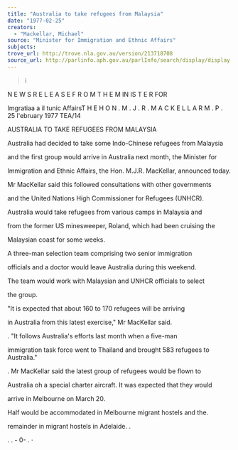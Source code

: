 ```yaml
---
title: "Australia to take refugees from Malaysia"
date: "1977-02-25"
creators:
  - "Mackellar, Michael"
source: "Minister for Immigration and Ethnic Affairs"
subjects:
trove_url: http://trove.nla.gov.au/version/213718708
source_url: http://parlinfo.aph.gov.au/parlInfo/search/display/display.w3p;query=Id%3A%22media/pressrel/HPR08003141%22
---
```


 > i

 N E W S  R E L E A S E  F R O M  T H E  M IN IS T E R  FOR 

 Imgratiaa a il tunic AffairsT H E  H O N . M . J . R .  M A C K E L L A R M . P . 25 l'ebruary 1977 TEA/14

 AUSTRALIA TO TAKE REFUGEES FROM MALAYSIA

 Australia had decided to take some Indo-Chinese refugees from Malaysia 

 and the first group would arrive in Australia next month, the Minister for 

 Immigration and Ethnic Affairs, the Hon. M.J.R. MacKellar, announced today.

 Mr MacKellar said this followed consultations with other governments 

 and the United Nations High Commissioner for Refugees (UNHCR).

 Australia would take refugees from various camps in Malaysia and 

 from the former US minesweeper, Roland, which had been cruising the 

 Malaysian coast for some weeks.

 A three-man selection team comprising two senior immigration 

 officials and a doctor would leave Australia during this weekend.

 The team would work with Malaysian and UNHCR officials to select

 the group.

 "It is expected that about 160 to 170 refugees will be arriving 

 in Australia from this latest exercise," Mr MacKellar said.

 .  "It follows Australia's efforts last month when a five-man 

 immigration task force went to Thailand and brought 583 refugees to Australia."

 .  Mr MacKellar said the latest group of refugees would be flown to 

 Australia oh a special charter aircraft.  It was expected that they would 

 arrive in Melbourne on March 20.

 Half would be accommodated in Melbourne migrant hostels and the. 

 remainder in migrant hostels in Adelaide. .

 . . - 0- . ·


